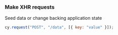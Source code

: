 ### Make XHR requests

Seed data or change backing application state

```javascript
cy.request("POST", "/data", [{ key: "value" }]);
```
